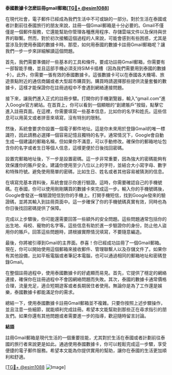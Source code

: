 **泰國數據卡怎麽註冊gmail郵箱[[TG💪+ @esim1088](https://t.me/s/esim1088)]**

在現代社會，電子郵件已經成為我們生活中不可或缺的一部分。對於生活在泰國或者計劃前往泰國旅行的朋友來說，註冊一個Gmail郵箱是十分必要的。Gmail不僅僅是一個郵件服務，它還能幫助你管理各種應用程序、存儲雲端文件以及保持與世界的聯繫。然而，對於初次接觸這個過程的人來說，可能會感到有些困惑，尤其是當涉及到使用泰國的數據卡時。那麼，如何用泰國的數據卡註冊Gmail郵箱呢？讓我們一步一步來詳細解讀這個問題。

首先，我們需要準備好一些基本的工具和條件。要成功註冊Gmail郵箱，你需要有一部智能手機，並且這部手機必須支持SIM卡插槽（因為我們需要用到泰國的數據卡）。此外，你需要一張有效的泰國數據卡。這張數據卡可以在泰國各大機場、旅遊景點附近的通信商鋪或者大型超市購買到。購買時請選擇那些提供流量套餐的數據卡，這樣才能保證你在註冊過程中不會遇到網絡連接問題。

接下來，讓我們進入正式的註冊步驟。打開你的手機瀏覽器，輸入“gmail.com”進入Google官方網站。在首頁上，你可以看到一個顯眼的“創建賬戶”按鈕，點擊它進入註冊頁面。在這裡，你需要填寫一些基本信息，比如你的名字和姓氏。這些信息可以用英文或者拼音來填寫，沒有特別的限制。

然後，系統會要求你設置一個電子郵件地址。這是你未來用於登錄Gmail的唯一標識符，因此請務必選擇一個容易記憶且獨特的名字。通常情況下，Google會自動生成一個建議的郵箱名稱，但如果你不滿意，可以手動修改。確保你的郵箱地址包含你的名字或者生日等個人信息，這樣更便於日後找回密碼。

設置完郵箱地址後，下一步是設置密碼。這一步非常重要，因為強大的密碼能夠有效保護你的賬戶安全。建議你使用至少八位以上的字符，並結合大小寫字母、數字和特殊符號。避免使用簡單的密碼，比如生日、姓名或者其他容易被猜測的信息。

在填寫完基本資料後，系統會提示你進行驗證。這時，你需要確認自己的手機號碼。在泰國，你可以使用剛剛購買的數據卡來完成這一步。輸入你的手機號碼後，Google會發送一條驗證短信到你的手機上。打開手機短信，找到Google發來的驗證碼，並將其輸入到註冊頁面中。這一步確保了你的手機號碼真實有效，同時也為你日後找回密碼提供了保障。

完成以上步驟後，你可能還需要回答一些額外的安全問題。這些問題通常包括你的出生地、母校、寵物的名字等。這些信息有助於進一步驗證你的身份，防止他人盜用你的賬戶。回答這些問題時，請根據實際情況填寫，不要隨意編造。

最後，你將被引導到Gmail的主界面。恭喜！你已經成功註冊了一個Gmail郵箱。現在，你可以開始使用這個郵箱來接收郵件、管理聯繫人以及存儲文件了。如果你有其他設備，比如平板電腦或者筆記本電腦，也可以通過相同的郵箱地址和密碼登錄Gmail。

在整個註冊過程中，使用泰國數據卡的好處顯而易見。首先，它提供了穩定的網絡連接，確保你在註冊過程中不會因網絡問題而失敗。其次，泰國的數據卡通常價格合理，流量充足，適合短期遊客或者長期居住者使用。無論你是為了工作還是娛樂，泰國數據卡都能滿足你的需求。

總結一下，使用泰國數據卡註冊Gmail郵箱並不複雜。只要你按照上述步驟操作，並且注意一些細節，就能順利完成註冊。希望本文能幫助到那些正在尋求指引的朋友們。如果你還有其他問題或者需要進一步的指導，歡迎隨時留言討論。

**結語**

註冊Gmail郵箱是現代生活的一個重要技能，尤其對於生活在泰國或者計劃前往泰國的旅行者來說更是如此。通過使用泰國數據卡，你可以輕鬆完成這一步驟，享受便捷的電子郵件服務。希望本文能為你提供實用的幫助，讓你在泰國的生活更加順利和舒適。

[[TG💪+ @esim1088](https://t.me/s/esim1088) ![Image](https://i.postimg.cc/4NQfJmqS/Snipaste-2025-05-13-00-14-12.png)]